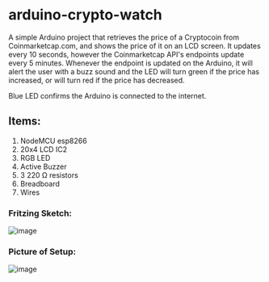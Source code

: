 # arduino-crypto-watch

A simple Arduino project that retrieves the price of a Cryptocoin from Coinmarketcap.com, and shows the price of it on an LCD screen.
It updates every 10 seconds, however the Coinmarketcap API's endpoints update every 5 minutes. 
Whenever the endpoint is updated on the Arduino, it will alert the user with a buzz sound and the LED will turn green if the price
has increased, or will turn red if the price has decreased.

Blue LED confirms the Arduino is connected to the internet.

## Items:
1. NodeMCU esp8266
2. 20x4 LCD IC2
3. RGB LED
4. Active Buzzer
5. 3 220 Ω resistors
6. Breadboard
7. Wires


### Fritzing Sketch:

![image](https://user-images.githubusercontent.com/17584457/39897786-b9560fee-5468-11e8-959c-9c2014d9c608.png)

### Picture of Setup:

![image](https://user-images.githubusercontent.com/17584457/39897600-d225a1ac-5467-11e8-959e-0a5fb3858f98.jpg)
